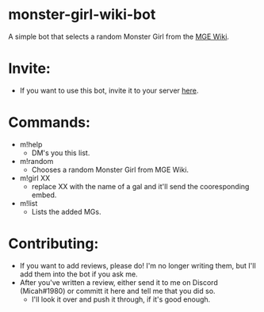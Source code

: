 # monster-girl-wiki-bot
A simple bot that selects a random Monster Girl from the [MGE Wiki](https://monstergirlencyclopedia.miraheze.org/wiki/Monster_Girls).

# Invite:
- If you want to use this bot, invite it to your server [here](https://discord.com/oauth2/authorize?client_id=817226079831588915&scope=bot).

# Commands:
- m!help
  - DM's you this list.
- m!random
  - Chooses a random Monster Girl from MGE Wiki.
- m!girl XX
  - replace XX with the name of a gal and it'll send the cooresponding embed. 
- m!list
  - Lists the added MGs.

# Contributing:
- If you want to add reviews, please do! I'm no longer writing them, but I'll add them into the bot if you ask me.
- After you've written a review, either send it to me on Discord (Micah#1980) or committ it here and tell me that you did so.
  - I'll look it over and push it through, if it's good enough.
